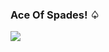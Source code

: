 ### Ace Of Spades! ♤

<p align="left">
<img src="https://github-readme-stats.vercel.app/api?username=jokerjoestar-arch&title_color=#FF0000
&theme=dark">
</p>
